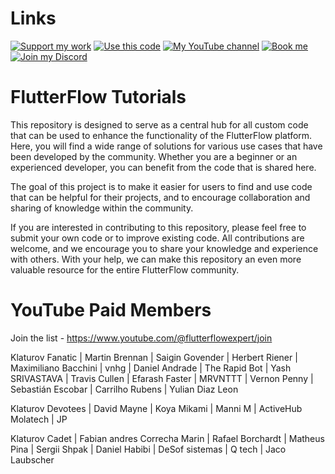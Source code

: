 # Links

[![Support my work](https://img.shields.io/badge/-Support%20my%20work-purple?style=for-the-badge&logo=github-sponsors&logoColor=white)](https://github.com/sponsors/bulgariamitko) [![Use this code](https://img.shields.io/badge/-Use%20this%20code-blue?style=for-the-badge&logo=Github)](https://bulgariamitko.github.io/flutterflowtutorials/) [![My YouTube channel](https://img.shields.io/badge/-YouTube-red?style=for-the-badge&logo=youtube&logoColor=white)](https://youtube.com/@flutterflowexpert) [![Book me](https://img.shields.io/badge/-Book%20me-green?style=for-the-badge&logo=googlecalendar&logoColor=white)](https://calendly.com/bulgaria_mitko) [![Join my Discord](https://img.shields.io/badge/-Join%20my%20Discord-orange?style=for-the-badge&logo=discord&logoColor=white)](https://discord.gg/ERDVFBkJmY)


# FlutterFlow Tutorials

This repository is designed to serve as a central hub for all custom code that can be used to enhance the functionality of the FlutterFlow platform. Here, you will find a wide range of solutions for various use cases that have been developed by the community. Whether you are a beginner or an experienced developer, you can benefit from the code that is shared here.

The goal of this project is to make it easier for users to find and use code that can be helpful for their projects, and to encourage collaboration and sharing of knowledge within the community.

If you are interested in contributing to this repository, please feel free to submit your own code or to improve existing code. All contributions are welcome, and we encourage you to share your knowledge and experience with others. With your help, we can make this repository an even more valuable resource for the entire FlutterFlow community.

# YouTube Paid Members

Join the list - https://www.youtube.com/@flutterflowexpert/join

Klaturov Fanatic
| Martin Brennan
| Saigin Govender
| Herbert Riener
| Maximiliano Bacchini
| vnhg
| Daniel Andrade
| The Rapid Bot
| Yash SRIVASTAVA
| Travis Cullen
| Efarash Faster
| MRVNTTT
| Vernon Penny
| Sebastián Escobar
| Carrilho Rubens
| Yulian Diaz Leon

Klaturov Devotees
| David Mayne
| Koya Mikami
| Manni M
| ActiveHub Molatech
| JP

Klaturov Cadet
| Fabian andres Correcha Marin
| Rafael Borchardt
| Matheus Pina
| Sergii Shpak
| Daniel Habibi
| DeSof sistemas
| Q tech
| Jaco Laubscher